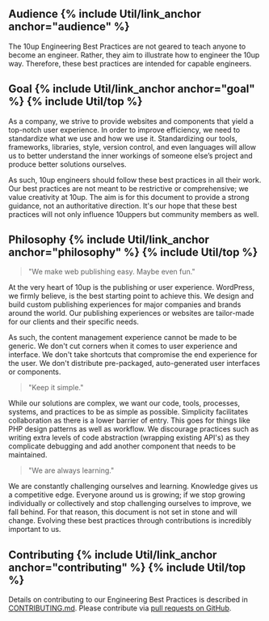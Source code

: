 <h2 id="audience" class="anchor-heading">Audience {% include Util/link_anchor anchor="audience" %}</h2>

The 10up Engineering Best Practices are not geared to teach anyone to become an engineer. Rather, they aim to illustrate how to engineer the 10up way. Therefore, these best practices are intended for capable engineers.

<h2 id="goal" class="anchor-heading">Goal {% include Util/link_anchor anchor="goal" %} {% include Util/top %}</h2>

As a company, we strive to provide websites and components that yield a top-notch user experience. In order to improve efficiency, we need to standardize what we use and how we use it. Standardizing our tools, frameworks, libraries, style, version control, and even languages will allow us to better understand the inner workings of someone else’s project and produce better solutions ourselves.

As such, 10up engineers should follow these best practices in all their work. Our best practices are not meant to be restrictive or comprehensive; we value creativity at 10up. The aim is for this document to provide a strong guidance, not an authoritative direction. It's our hope that these best practices will not only influence 10uppers but community members as well.

<h2 id="philosophy" class="anchor-heading">Philosophy {% include Util/link_anchor anchor="philosophy" %} {% include Util/top %}</h2>

> "We make web publishing easy. Maybe even fun."

At the very heart of 10up is the publishing or user experience. WordPress, we firmly believe, is the best starting point to achieve this. We design and build custom publishing experiences for major companies and brands around the world. Our publishing experiences or websites are tailor-made for our clients and their specific needs.

As such, the content management experience cannot be made to be generic. We don't cut corners when it comes to user experience and interface. We don't take shortcuts that compromise the end experience for the user. We don't distribute pre-packaged, auto-generated user interfaces or components.

> "Keep it simple."

While our solutions are complex, we want our code, tools, processes, systems, and practices to be as simple as possible. Simplicity facilitates collaboration as there is a lower barrier of entry. This goes for things like PHP design patterns as well as workflow. We discourage practices such as writing extra levels of code abstraction (wrapping existing API's) as they complicate debugging and add another component that needs to be maintained.

> "We are always learning."

We are constantly challenging ourselves and learning. Knowledge gives us a competitive edge. Everyone around us is growing; if we stop growing individually or collectively and stop challenging ourselves to improve, we fall behind. For that reason, this document is not set in stone and will change. Evolving these best practices through contributions is incredibly important to us.

<h2 id="contributing" class="anchor-heading">Contributing {% include Util/link_anchor anchor="contributing" %} {% include Util/top %}</h2>

Details on contributing to our Engineering Best Practices is described in [CONTRIBUTING.md](https://github.com/10up/Engineering-Best-Practices/blob/gh-pages/CONTRIBUTING.md).  Please contribute via [pull requests on GitHub](https://github.com/10up/Engineering-Best-Practices).
